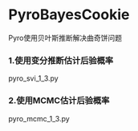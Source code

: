 # PyroBayesCookie
Pyro使用贝叶斯推断解决曲奇饼问题

### 1.使用变分推断估计后验概率
pyro_svi_1_3.py

### 2.使用MCMC估计后验概率
pyro_mcmc_1_3.py
